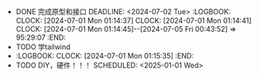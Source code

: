 - DONE 完成原型和接口
  DEADLINE: <2024-07-02 Tue>
  :LOGBOOK:
  CLOCK: [2024-07-01 Mon 01:14:37]
  CLOCK: [2024-07-01 Mon 01:14:41]
  CLOCK: [2024-07-01 Mon 01:14:45]--[2024-07-05 Fri 00:43:52] =>  95:29:07
  :END:
- TODO 学tailwind
- :LOGBOOK:
  CLOCK: [2024-07-01 Mon 01:15:35]
  :END:
- TODO DIY，硬件！！！
  SCHEDULED: <2025-01-01 Wed>